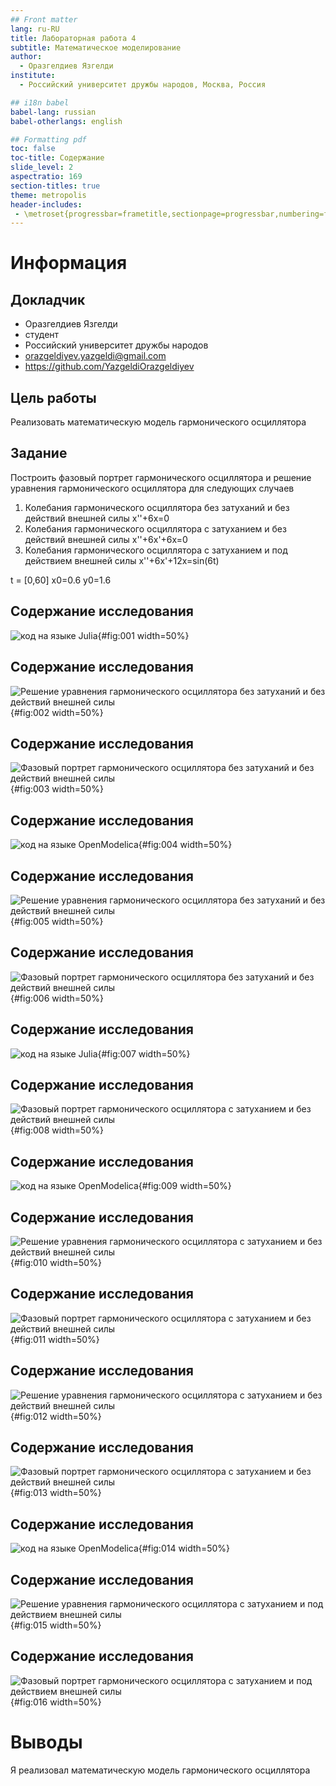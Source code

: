 ```yaml
---
## Front matter
lang: ru-RU
title: Лабораторная работа 4
subtitle: Математическое моделирование
author:
  - Оразгелдиев Язгелди
institute:
  - Российский университет дружбы народов, Москва, Россия

## i18n babel
babel-lang: russian
babel-otherlangs: english

## Formatting pdf
toc: false
toc-title: Содержание
slide_level: 2
aspectratio: 169
section-titles: true
theme: metropolis
header-includes:
 - \metroset{progressbar=frametitle,sectionpage=progressbar,numbering=fraction}
---
```


# Информация

## Докладчик

  * Оразгелдиев Язгелди
  * студент
  * Российский университет дружбы народов
  * [orazgeldiyev.yazgeldi@gmail.com](mailto:orazgeldiyev.yazgeldi@gmail.com)
  * <https://github.com/YazgeldiOrazgeldiyev>

## Цель работы

Реализовать математическую модель гармонического осциллятора

## Задание

Построить фазовый портрет гармонического осциллятора и решение уравнения гармонического осциллятора для следующих случаев

1. Колебания гармонического осциллятора без затуханий и без действий внешней силы x''+6x=0
2. Колебания гармонического осциллятора с затуханием и без действий внешней силы x''+6x'+6x=0
3. Колебания гармонического осциллятора с затуханием и под действием внешней силы x''+6x'+12x=sin(6t)

t = [0,60]
x0=0.6
y0=1.6

## Содержание исследования

![код на языке Julia](image/1.jpg){#fig:001 width=50%}

## Содержание исследования

![Решение уравнения гармонического осциллятора без затуханий и без действий внешней силы](image/2.jpg){#fig:002 width=50%}

## Содержание исследования

![Фазовый портрет гармонического осциллятора без затуханий и без действий внешней силы](image/3.jpg){#fig:003 width=50%}

## Содержание исследования

![код на языке OpenModelica](image/4.jpg){#fig:004 width=50%}

## Содержание исследования

![Решение уравнения гармонического осциллятора без затуханий и без действий внешней силы](image/5.jpg){#fig:005 width=50%}

## Содержание исследования

![Фазовый портрет гармонического осциллятора без затуханий и без действий внешней силы](image/6.jpg){#fig:006 width=50%}

## Содержание исследования

![код на языке Julia](image/7.jpg){#fig:007 width=50%}

## Содержание исследования

![Фазовый портрет гармонического осциллятора с затуханием и без действий внешней силы](image/8.jpg){#fig:008 width=50%}

## Содержание исследования

![код на языке OpenModelica](image/9.jpg){#fig:009 width=50%}

## Содержание исследования

![Решение уравнения гармонического осциллятора с затуханием и без действий внешней силы](image/10.jpg){#fig:010 width=50%}

## Содержание исследования

![Фазовый портрет гармонического осциллятора с затуханием и без действий внешней силы](image/11.jpg){#fig:011 width=50%}

## Содержание исследования

![Решение уравнения гармонического осциллятора с затуханием и без действий внешней силы](image/12.jpg){#fig:012 width=50%}

## Содержание исследования

![Фазовый портрет гармонического осциллятора с затуханием и без действий внешней силы](image/13.jpg){#fig:013 width=50%}

## Содержание исследования

![код на языке OpenModelica](image/14.jpg){#fig:014 width=50%}

## Содержание исследования

![Решение уравнения гармонического осциллятора с затуханием и под действием внешней силы](image/15.jpg){#fig:015 width=50%}

## Содержание исследования

![Фазовый портрет гармонического осциллятора с затуханием и под действием внешней силы](image/16.jpg){#fig:016 width=50%}


# Выводы

Я реализовал математическую модель гармонического осциллятора
